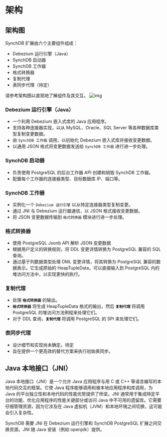 # 架构
## 架构图
SynchDB 扩展由六个主要组件组成：
* Debezium 运行引擎（Java）
* SynchDB 启动器
* SynchDB 工作器
* 格式转换器
* 复制代理
* 表同步代理（待定）

请参考架构图以直观地了解组件及其交互。
![img](https://www.highgo.ca/wp-content/uploads/2024/07/synchdb.drawio.png)

### Debezium 运行引擎（Java）
* 一个利用 Debezium 嵌入式库的 Java 应用程序。
* 支持各种连接器实现，以从 MySQL、Oracle、SQL Server 等各种数据库类型复制变更数据。
* 由 `SynchDB 工作器` 调用，以初始化 Debezium 嵌入式库并接收变更数据。
* 以通用 JSON 格式将变更数据发送给 `SynchDB 工作器` 进行进一步处理。

### SynchDB 启动器
* 负责使用 PostgreSQL 的后台工作器 API 创建和销毁 SynchDB 工作器。
* 配置每个工作器的连接器类型、目标数据库 IP、端口等。

### SynchDB 工作器
* 实例化一个 `Debezium 运行引擎` 以从特定连接器类型复制变更。
* 通过 JNI 与 Debezium 运行器通信，以 JSON 格式接收变更数据。
* 将 JSON 变更数据传输到 `格式转换器` 模块进行进一步处理。

### 格式转换器
* 使用 PostgreSQL Jsonb API 解析 JSON 变更数据
* 根据用户定义的转换规则，将 DDL 变更详情转换为 PostgreSQL 兼容的 SQL 查询。
* 通过基于列数据类型处理 DML 变更详情，将其转换为 PostgreSQL 兼容的数据表示。它生成原始的 HeapTupleData，可以直接输入到 PostgreSQL 内的堆访问方法中，以实现更快的执行。

### 复制代理
* 处理 **`格式转换器`** 的输出。
* **`格式转换器`** 将生成 HeapTupleData 格式的输出，然后 **`复制代理`** 将调用 PostgreSQL 的堆访问方法例程来处理它们。
* 对于 DDL 查询，**`复制代理`** 将调用 PostgreSQL 的 SPI 来处理它们。

### 表同步代理
* 设计细节和实现尚未确定。待定
* 旨在提供一个更高效的替代方案来执行初始表同步。

## Java 本地接口（JNI）
Java 本地接口（JNI）是一个允许 Java 应用程序与用 C 或 C++ 等语言编写的本地代码交互的框架。它使 Java 程序能够调用和被本地应用程序和库调用，为 Java 的平台独立性和本地代码的性能优势提供了桥梁。JNI 通常用于集成特定平台的功能、优化应用程序的性能关键部分或访问 Java 中不可用的遗留库。它需要仔细管理资源，因为它涉及在 Java 虚拟机（JVM）和本地环境之间切换，这可能会引入复杂性。

SynchDB 需要 JNI 在 Debezium 运行引擎和 SynchDB PostgreSQL 扩展之间交换资源。JNI 随 Java 安装（例如 openjdk）提供。